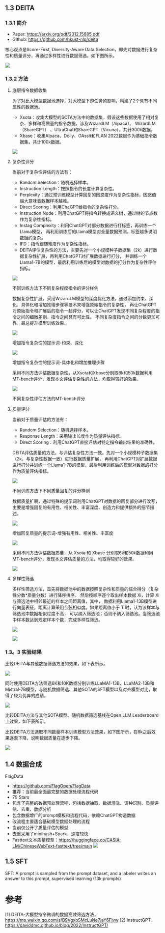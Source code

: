 ## 1.3 DEITA

### 1.3.1 简介
- Paper: https://arxiv.org/pdf/2312.15685.pdf
- Github: https://github.com/hkust-nlp/deita

核心观点是Score-First, Diversity-Aware Data Selection，即先对数据进行复杂性和质量评分，再通过多样性进行数据筛选，如下图所示。

![](.12_SFT数据_images/DEITA流程图.png)

### 1.3.2 方法 

1. 底层指令数据收集

   为了对比大模型数据池选择，对大模型下游任务的影响，构建了2个具有不同属性的数据池。
   
   - Xsota：收集大模型的SOTA方法中的数据集，假设这些数据使用了相对复杂、多样和高质量的指令数据，涉及WizardLM（Alpaca）、
            WizardLM（ShareGPT） 、UltraChat和ShareGPT（Vicuna），共计300k数据。
   - Xbase：收集Alpaca、Dolly、OAssit和FLAN 2022数据作为基础指令数据集，共计100k数据。
   
   ![](.12_SFT数据_images/DEITA数据构成.png)

2. 复杂性评分

   当前对于复杂性评估的方法有：

   - Random Selection：随机选择样本。
   - Instruction Length：按照指令的长度计算复杂性。
   - Perplexity：通过预训练模型计算回复的困惑度作为复杂性指标，困惑值越大意味着数据样本越难。
   - Direct Scoring：利用ChaGPT给指令的复杂性打分。
   - Instruction Node：利用ChatGPT将指令转换成语义树，通过树的节点数作为复杂性指标。
   - Instag Complexity：利用ChatGPT对部分数据进行打标签，再训练一个Llama模型，
                       再利用训练后的Llama模型对全量数据预测，标签越多说明数据约复杂。
   - IFD：指令跟随难度作为复杂性指标。
   - DEITA评估复杂性的方法，主要先对一个小规模种子数据集（2k）进行数据复杂性扩展，再利用ChatGPT对扩展数据进行打分，
     并训练一个Llama1-7B的模型，最后利用训练后的模型对数据的打分作为复杂性评估指标。
   
   ![](.12_SFT数据_images/不同训练方法下不同复杂程度指令的评分样例.png)

   不同训练方法下不同复杂程度指令的评分样例

   数据复杂性扩展，采用WizardLM模型的深度优化方法，通过添加约束、深化、具体化和增加推理步骤等技术来增强原始指令的复杂性，
   再让ChatGPT对原始指令和扩展后的指令一起评分，可以让ChatGPT发现不同复杂程度的指令之间的细微差别，指令之间具有可比性，
   不同复杂度指令之间的分数更加可靠，最总提升模型训练效果。

   ![](.12_SFT数据_images/增加指令复杂性的提示词-约束、深化.png)
   
   增加指令复杂性的提示词-约束、深化

   ![](.12_SFT数据_images/增加指令复杂性的提示词-具体化和增加推理步骤.png)

   增加指令复杂性的提示词-具体化和增加推理步骤

   采用不同方法评估数据复杂性，从Xsota和Xbase分别取6k和50k数据利用MT-bench评分，发现本文评估复杂性的方法，均取得较好的效果。
   
   ![](.12_SFT数据_images/不同复杂性评估方法的MT-bench评分.png)

   不同复杂性评估方法的MT-bench评分

3. 质量评分

   当前对于质量评估的方法有：

   - Random Selection：随机选择样本。
   - Response Length：采用输出长度作为质量评估指标。
   - Direct Scoring：利用ChatGPT直接评估对特定指令输出结果的准确性。
   
   DEITA评估质量的方法，与评估复杂性方法一致。先对一个小规模种子数据集（2k，与复杂性数据一致）进行数据质量扩展，
   再利用ChatGPT对扩展数据进行打分并训练一个Llama1-7B的模型，最后利用训练后的模型对数据的打分作为质量评估指标。

   ![](.12_SFT数据_images/不同训练方法下不同质量回复的评分样例.png)
   
   不同训练方法下不同质量回复的评分样例

   数据质量扩展，通过特殊的提示词利用ChatGPT对数据的回复部分进行改写，主要是增强回复的有用性、相关性、丰富深度、创造力和提供额外的细节描述。

   ![](.12_SFT数据_images/增加回复质量的提示词-增强有用性、相关性、丰富度.png)

   增加回复质量的提示词-增强有用性、相关性、丰富度
   
   ![](.12_SFT数据_images/增加回复质量的提示词-增强创造力和提供额外的细节.png)

   采用不同方法评估数据质量，从 Xsota 和 Xbase 分别取6k和50k数据利用MT-bench评分，发现本文评估质量的方法，均取得较好的效果。
   
   ![](.12_SFT数据_images/不同质量评估方法的MT-bench评分.png)

4. 多样性筛选

   多样性筛选方法，首先将数据池中的数据按照复杂性和质量的综合得分（复杂性分数*质量分数）进行降序排序，
   然后按顺序逐个取出样本数据 Xi，计算 Xi 与筛选池中相邻最近的样本之间距离值，其中，
   数据利用Llama1-13B模型进行向量表征，距离计算采用余弦相似度。如果距离值小于 T 时，认为该样本与筛选池中数据相似程度不高，
   可以纳入筛选池；否则不纳入筛选池。当筛选池中样本数达到规定样本个数，完成多样性筛选。

   ![](.12_SFT数据_images/多样性筛选.png)

   ![](.12_SFT数据_images/多样性筛选效果.png)

### 1.3。3 实验结果

比较DEITA与其他数据筛选方法的效果，如下表所示。

![](.12_SFT数据_images/DEITA实验结果.png)

同时使用DEITA方法筛选6K和10K数据分别训练LLaMA1-13B、LLaMA2-13B和Mistral-7B模型，与随机数据筛选、其他SOTA的SFT模型以及对齐模型对比，取得了较为优异的成绩。

![](.12_SFT数据_images/DEITA对比效果2.png)

比较DEITA方法与其他SOTA模型、随机数据筛选基线在Open LLM Leaderboard上效果，如下表所示。

比较DEITA方法选取不同数量样本训练模型方法效果，如下图所示，在6k之后效果逐渐下降，说明数据质量在逐步下降。

![](.12_SFT数据_images/数据质量对比.png)

## 1.4 数据合成

FlagData
- https://github.com/FlagOpen/FlagData
- 推荐：当前最全面最完整的数据处理流程代码
- 79 Stars
- 包含了完整的数据预处理流程，包括数据抽取、数据清洗、语种识别、质量评估、去重、数据分析
- 包含数据增广的prompt模板和流程代码，依赖ChatGPT构造数据
- 改流程主要适合基础模型数据处理的流程
- 当前仅公开了质量评估的模型
- 去重采用了minihash+Spark，速度较快
- Fasttext文本质量模型：https://huggingface.co/CASIA-LM/ChineseWebText-fasttext/tree/main
![](../.01_清洗工具_images/FlagData流程.png)

## 1.5 SFT

SFT: A prompt is sampled from the prompt dataset, 
and a labeler writes an answer to this prompt, supervised learning (13k prompts)

# 参考

[1] DEITA-大模型指令微调的数据高效筛选方法，https://mp.weixin.qq.com/s/B9VgxbSMcLuNe7jaY6Fjvw
[2] InstructGPT, https://daviddmc.github.io/blog/2022/InstructGPT/